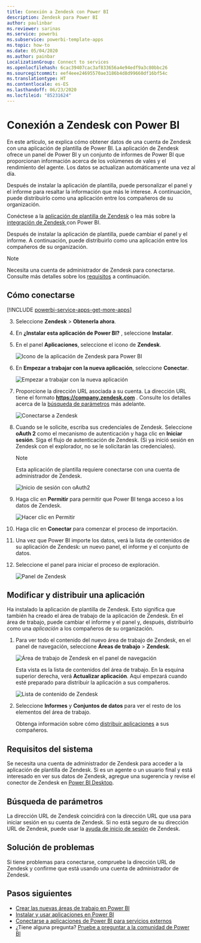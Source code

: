 ```yaml
---
title: Conexión a Zendesk con Power BI
description: Zendesk para Power BI
author: paulinbar
ms.reviewer: sarinas
ms.service: powerbi
ms.subservice: powerbi-template-apps
ms.topic: how-to
ms.date: 05/04/2020
ms.author: painbar
LocalizationGroup: Connect to services
ms.openlocfilehash: 6cac39407cac3af833656a4e94edf9a3c80bbc26
ms.sourcegitcommit: eef4eee24695570ae3186b4d8d99660df16bf54c
ms.translationtype: HT
ms.contentlocale: es-ES
ms.lasthandoff: 06/23/2020
ms.locfileid: "85231624"
---
```

# <a name="connect-to-zendesk-with-power-bi"></a>Conexión a Zendesk con Power BI

En este artículo, se explica cómo obtener datos de una cuenta de Zendesk con una aplicación de plantilla de Power BI. La aplicación de Zendesk ofrece un panel de Power BI y un conjunto de informes de Power BI que proporcionan información acerca de los volúmenes de vales y el rendimiento del agente. Los datos se actualizan automáticamente una vez al día. 

Después de instalar la aplicación de plantilla, puede personalizar el panel y el informe para resaltar la información que más le interese. A continuación, puede distribuirlo como una aplicación entre los compañeros de su organización.

Conéctese a la [aplicación de plantilla de Zendesk](https://app.powerbi.com/getdata/services/zendesk) o lea más sobre la [integración de Zendesk ](https://powerbi.microsoft.com/integrations/zendesk)con Power BI.

Después de instalar la aplicación de plantilla, puede cambiar el panel y el informe. A continuación, puede distribuirlo como una aplicación entre los compañeros de su organización.

>[!NOTE]
>Necesita una cuenta de administrador de Zendesk para conectarse. Consulte más detalles sobre los [requisitos](#system-requirements) a continuación.

## <a name="how-to-connect"></a>Cómo conectarse

[!INCLUDE [powerbi-service-apps-get-more-apps](../includes/powerbi-service-apps-get-more-apps.md)]

3. Seleccione **Zendesk** \> **Obtenerla ahora**.
4. En **¿Instalar esta aplicación de Power BI?** , seleccione **Instalar**.
4. En el panel **Aplicaciones**, seleccione el icono de **Zendesk**.

    ![Icono de la aplicación de Zendesk para Power BI](media/service-connect-to-zendesk/power-bi-zendesk-tile.png)

6. En **Empezar a trabajar con la nueva aplicación**, seleccione **Conectar**.

    ![Empezar a trabajar con la nueva aplicación](media/service-connect-to-zendesk/power-bi-new-app-connect-get-started.png)

4. Proporcione la dirección URL asociada a su cuenta. La dirección URL tiene el formato **https://company.zendesk.com** . Consulte los detalles acerca de la [búsqueda de parámetros](#finding-parameters) más adelante.
   
   ![Conectarse a Zendesk](media/service-connect-to-zendesk/pbi_zendeskconnect.png)

5. Cuando se le solicite, escriba sus credenciales de Zendesk.  Seleccione **oAuth 2** como el mecanismo de autenticación y haga clic en **Iniciar sesión**. Siga el flujo de autenticación de Zendesk. (Si ya inició sesión en Zendesk con el explorador, no se le solicitarán las credenciales).
   
   > [!NOTE]
   > Esta aplicación de plantilla requiere conectarse con una cuenta de administrador de Zendesk. 
   > 
   
   ![Inicio de sesión con oAuth2](media/service-connect-to-zendesk/pbi_zendesksignin.png)
6. Haga clic en **Permitir** para permitir que Power BI tenga acceso a los datos de Zendesk.
   
   ![Hacer clic en Permitir](media/service-connect-to-zendesk/zendesk2.jpg)
7. Haga clic en **Conectar** para comenzar el proceso de importación. 
8. Una vez que Power BI importe los datos, verá la lista de contenidos de su aplicación de Zendesk: un nuevo panel, el informe y el conjunto de datos.
9. Seleccione el panel para iniciar el proceso de exploración.

    ![Panel de Zendesk](media/service-connect-to-zendesk/power-bi-zendesk-dashboard.png)
   
## <a name="modify-and-distribute-your-app"></a>Modificar y distribuir una aplicación

Ha instalado la aplicación de plantilla de Zendesk. Esto significa que también ha creado el área de trabajo de la aplicación de Zendesk. En el área de trabajo, puede cambiar el informe y el panel y, después, distribuirlo como una *aplicación* a los compañeros de su organización. 

1. Para ver todo el contenido del nuevo área de trabajo de Zendesk, en el panel de navegación, seleccione **Áreas de trabajo** > **Zendesk**. 

    ![Área de trabajo de Zendesk en el panel de navegación](media/service-connect-to-zendesk/power-bi-zendesk-workspace-left-nav.png)

    Esta vista es la lista de contenidos del área de trabajo. En la esquina superior derecha, verá **Actualizar aplicación**. Aquí empezará cuando esté preparado para distribuir la aplicación a sus compañeros. 

    ![Lista de contenido de Zendesk](media/service-connect-to-zendesk/power-bi-zendesk-content-list.png)

2. Seleccione **Informes** y **Conjuntos de datos** para ver el resto de los elementos del área de trabajo.

    Obtenga información sobre cómo [distribuir aplicaciones](../collaborate-share/service-create-distribute-apps.md) a sus compañeros.

## <a name="system-requirements"></a>Requisitos del sistema
Se necesita una cuenta de administrador de Zendesk para acceder a la aplicación de plantilla de Zendesk. Si es un agente o un usuario final y está interesado en ver sus datos de Zendesk, agregue una sugerencia y revise el conector de Zendesk en [Power BI Desktop](desktop-connect-to-data.md).

## <a name="finding-parameters"></a>Búsqueda de parámetros
La dirección URL de Zendesk coincidirá con la dirección URL que usa para iniciar sesión en su cuenta de Zendesk. Si no está seguro de su dirección URL de Zendesk, puede usar la [ayuda de inicio de sesión](https://www.zendesk.com/login/) de Zendesk.

## <a name="troubleshooting"></a>Solución de problemas
Si tiene problemas para conectarse, compruebe la dirección URL de Zendesk y confirme que está usando una cuenta de administrador de Zendesk.

## <a name="next-steps"></a>Pasos siguientes

* [Crear las nuevas áreas de trabajo en Power BI](../collaborate-share/service-create-the-new-workspaces.md)
* [Instalar y usar aplicaciones en Power BI](../consumer/end-user-apps.md)
* [Conectarse a aplicaciones de Power BI para servicios externos](service-connect-to-services.md)
* ¿Tiene alguna pregunta? [Pruebe a preguntar a la comunidad de Power BI](https://community.powerbi.com/)
